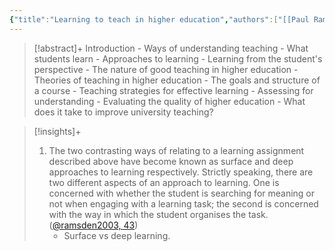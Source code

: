 ```yaml
---
{"title":"Learning to teach in higher education","authors":["[[Paul Ramsden]]"],"date":"2003-01-01","processed":false,"tags":[],"dg-publish":true,"created":"2024-08-30","modified":"2024-09-13","permalink":"/20-literature-notes/ramsden2003/","dgPassFrontmatter":true,"updated":"2024-09-13"}
---
```



> [!abstract]+
> Introduction - Ways of understanding teaching - What students learn - Approaches to learning - Learning from the student's perspective - The nature of good teaching in higher education - Theories of teaching in higher education - The goals and structure of a course - Teaching strategies for effective learning - Assessing for understanding - Evaluating the quality of higher education - What does it take to improve university teaching?

> [!insights]+
>
> 1. The two contrasting ways of relating to a learning assignment described above have become known as surface and deep approaches to learning respectively. Strictly speaking, there are two different aspects of an approach to learning. One is concerned with whether the student is searching for meaning or not when engaging with a learning task; the second is concerned with the way in which the student organises the task. ([@ramsden2003, 43](zotero://open-pdf/library/items/PSKD2MBG?page=58&annotation=RZ8MGFFW))
>     - Surface vs deep learning.
